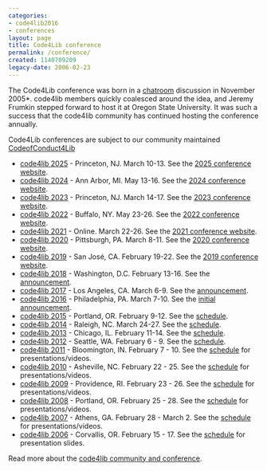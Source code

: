 ```yaml
---
categories:
- code4lib2016
- conferences
layout: page
title: Code4Lib conference
permalink: /conference/
created: 1140709209
legacy-date: 2006-02-23
---
```

<p>The Code4Lib conference was born in a <a href="/irc">chatroom</a> discussion in November 2005*. code4lib members quickly coalesced around the idea, and Jeremy Frumkin stepped forward to host it at Oregon State University. It was such a success that the code4lib community has continued hosting the conference annually.</p>
<p>Code4Lib conferences are subject to our community maintained <a href="https://github.com/code4lib/antiharassment-policy/blob/master/code_of_conduct.md">CodeofConduct4Lib</a>

<ul>
    <li><a href="/conference/2025/">code4lib 2025</a> - Princeton, NJ. March 10-13. See the <a href="https://2025.code4lib.org/">2025 conference website</a>.</li>
    <li><a href="/conference/2024/">code4lib 2024</a> - Ann Arbor, MI. May 13-16. See the <a href="https://2024.code4lib.org/">2024 conference website</a>.</li>
    <li><a href="/conference/2023/">code4lib 2023</a> - Princeton, NJ. March 14-17. See the <a href="https://2023.code4lib.org/">2023 conference website</a>.</li>
    <li><a href="/conference/2022/">code4lib 2022</a> - Buffalo, NY. May 23-26. See the <a href="https://2022.code4lib.org/">2022 conference website</a>.</li>
    <li><a href="/conference/2021/">code4lib 2021</a> - Online. March 22-26. See the <a href="https://2021.code4lib.org/">2021 conference website</a>.</li>
    <li><a href="/conference/2020/">code4lib 2020</a> - Pittsburgh, PA. March 8-11. See the <a href="https://2020.code4lib.org/">2020 conference website</a>.</li>
    <li><a href="/conference/2019/">code4lib 2019</a> - San José, CA. February
    19-22. See the <a href="https://2019.code4lib.org/">2019 conference website</a>.</li>
    <li><a href="/conference/2018/">code4lib 2018</a> - Washington, D.C. February 13-16. See the <a href="/conference/2018/">announcement</a>.</li>
    <li><a href="/conference/2017/">code4lib 2017</a> - Los Angeles, CA. March 6-9. See the <a href="/conference/2017/">announcement</a>.</li>
    <li><a href="/conference/2016/">code4lib 2016</a> - Philadelphia, PA. March 7-10. See the <a href="/conference/2016/philadelphia">initial announcement</a>.</li>
    <li><a href="/conference/2015/">code4lib 2015</a> - Portland, OR. February 9-12. See the <a href="/conference/2015/schedule">schedule</a>.</li>
    <li><a href="/conference/2014/">code4lib 2014</a> - Raleigh, NC. March 24-27. See the <a href="/conference/2014/schedule">schedule</a>.</li>
    <li><a href="/conference/2013/">code4lib 2013</a> - Chicago, IL. February 11-14. See the <a href="/conference/2013/schedule">schedule</a>.</li>
    <li><a href="/conference/2012/">code4lib 2012</a> - Seattle, WA. February 6 - 9. See the <a href="/conference/2012/schedule">schedule</a>.</li>
    <li><a href="/conference/2011/">code4lib 2011</a> - Bloomington, IN. February 7 - 10. See the <a href="/conference/2011/schedule">schedule</a> for presentations/videos.</li>
    <li><a href="/conference/2010/">code4lib 2010</a> - Asheville, NC. February 22 - 25.  See the <a href="/conference/2010/schedule">schedule</a> for presentations/videos.</li>
    <li><a href="/conference/2009/">code4lib 2009</a> - Providence, RI. February 23 - 26.  See the <a href="/conference/2009/schedule">schedule</a> for presentations/videos.</li>
    <li><a href="/conference/2008/">code4lib 2008</a> - Portland, OR. February 25 - 28.  See the <a href="/conference/2008/schedule">schedule</a> for presentations/videos.</li>
    <li><a href="/conference/2007/">code4lib 2007</a> - Athens, GA. February 28 - March 2.  See the <a href="/conference/2007/schedule">schedule</a> for presentations/videos.</li>
    <li><a href="/conference/2006/">code4lib 2006</a> - Corvallis, OR. February 15 - 17. See the <a href="/conference/2006/schedule">schedule</a> for presentation slides.</li>
</ul>

<p>Read more about the <a href="http://eprints.rclis.org/archive/10513/">code4lib community and conference</a>.</p>
